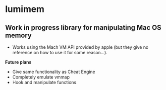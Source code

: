 lumimem
==============

Work in progress library for manipulating Mac OS memory
--------------

* Works using the Mach VM API provided by apple (but they give no reference on how to use it for some reason...).

**Future plans**
- Give same functionality as Cheat Engine
- Completely emulate vmmap
- Hook and manipulate functions

